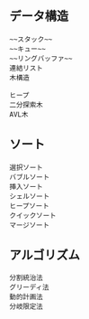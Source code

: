 ## データ構造
    ~~スタック~~
    ~~キュー~~
    ~~リングバッファ~~
    連結リスト
    木構造

    ヒープ
    二分探索木
    AVL木

## ソート
    選択ソート
    バブルソート
    挿入ソート
    シェルソート
    ヒープソート
    クイックソート
    マージソート

## アルゴリズム
    分割統治法
    グリーディ法
    動的計画法
    分岐限定法
